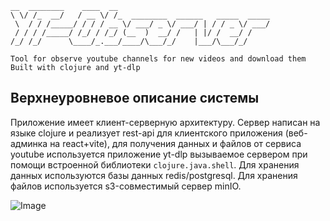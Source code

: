 ```
__  ________    ____  __                                  
\ \/ /_  __/   / __ \/ /_  ________  ______   _____  _____
 \  / / /_____/ / / / __ \/ ___/ _ \/ ___/ | / / _ \/ ___/
 / / / /_____/ /_/ / /_/ (__  )  __/ /   | |/ /  __/ /    
/_/ /_/      \____/_.___/____/\___/_/    |___/\___/_/     

Tool for observe youtube channels for new videos and download them
Built with clojure and yt-dlp
```

## Верхнеуровневое описание системы

Приложение имеет клиент-серверную архитектуру. Сервер написан на языке clojure и реализует rest-api для клиентского приложения (веб-админка на react+vite), для получения данных и файлов от сервиса youtube используется приложение yt-dlp вызываемое сервером при помощи встроенной библиотеки `clojure.java.shell`. Для хранения данных используются базы данных redis/postgresql. Для хранения файлов используется s3-совместимый сервер minIO.

![Image](https://github.com/user-attachments/assets/cb27e743-d43d-4199-8ae9-3d35279e72f5)
